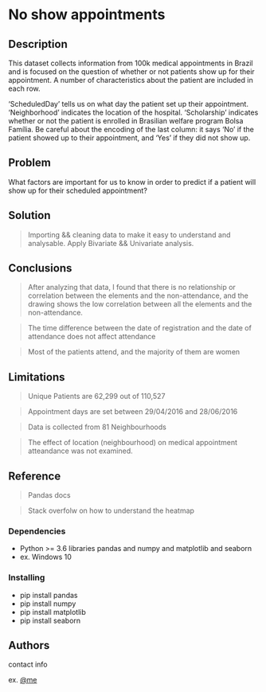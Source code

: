# No show appointments

## Description
This dataset collects information from 100k medical appointments in Brazil and is focused on the question of whether or not patients show up for their appointment. A number of characteristics about the patient are included in each row.

‘ScheduledDay’ tells us on what day the patient set up their appointment.
‘Neighborhood’ indicates the location of the hospital.
‘Scholarship’ indicates whether or not the patient is enrolled in Brasilian welfare program Bolsa Família.
Be careful about the encoding of the last column: it says ‘No’ if the patient showed up to their appointment, and ‘Yes’ if they did not show up.

## Problem
What factors are important for us to know in order to predict if a patient will show up for their scheduled appointment? 

## Solution
> Importing && cleaning data to make it easy to understand and analysable.
> Apply Bivariate && Univariate analysis.

## Conclusions

> After analyzing that data, I found that there is no relationship or correlation between the elements and the non-attendance, and the drawing shows the low correlation between all the elements and the non-attendance.

> The time difference between the date of registration and the date of attendance does not affect attendance

> Most of the patients attend, and the majority of them are women

## Limitations
> Unique Patients are 62,299 out of 110,527

> Appointment days are set between 29/04/2016 and 28/06/2016

> Data is collected from 81 Neighbourhoods

> The effect of location (neighbourhood) on medical appointment atteandance was not examined.

## Reference
> Pandas docs

> Stack overfolw on how to understand the heatmap


### Dependencies

* Python >= 3.6 libraries pandas and numpy and matplotlib and seaborn 
* ex. Windows 10

### Installing

* pip install pandas
* pip install numpy
* pip install matplotlib
* pip install seaborn


## Authors

contact info

ex. [@me](https://www.linkedin.com/in/ahmed-m-elgammal/)
